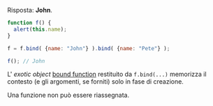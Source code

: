 Risposta: **John**.

```js run no-beautify
function f() {
  alert(this.name);
}

f = f.bind( {name: "John"} ).bind( {name: "Pete"} );

f(); // John
```

L' *exotic object* [bound function](https://tc39.github.io/ecma262/#sec-bound-function-exotic-objects) restituito da `f.bind(...)` memorizza il contesto (e gli argomenti, se forniti) solo in fase di creazione. 

Una funzione non può essere riassegnata.
